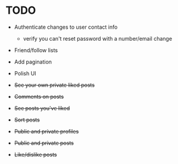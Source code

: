 # TODO

* Authenticate changes to user contact info
    * verify you can't reset password with a number/email change

* Friend/follow lists

* Add pagination

* Polish UI

* ~~See your own private liked posts~~

* ~~Comments on posts~~

* ~~See posts you've liked~~

* ~~Sort posts~~

* ~~Public and private profiles~~

* ~~Public and private posts~~

* ~~Like/dislike posts~~
